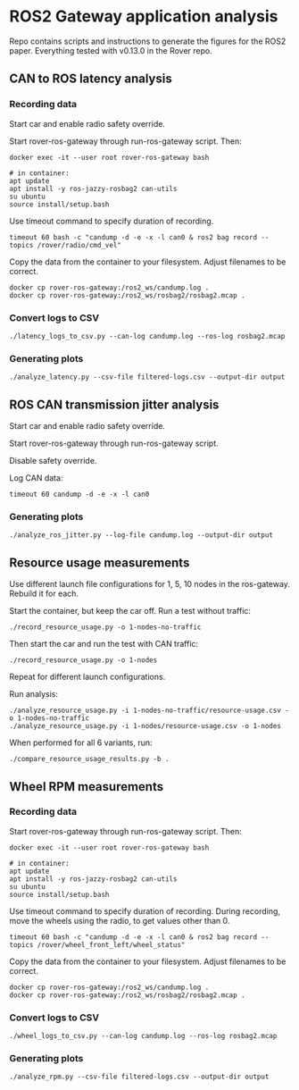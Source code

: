 # ROS2 Gateway application analysis

Repo contains scripts and instructions to generate the figures for the ROS2
paper. Everything tested with v0.13.0 in the Rover repo.

## CAN to ROS latency analysis

### Recording data
Start car and enable radio safety override.

Start rover-ros-gateway through run-ros-gateway script. Then:

```
docker exec -it --user root rover-ros-gateway bash

# in container:
apt update
apt install -y ros-jazzy-rosbag2 can-utils
su ubuntu
source install/setup.bash
```

Use timeout command to specify duration of recording.
```
timeout 60 bash -c "candump -d -e -x -l can0 & ros2 bag record --topics /rover/radio/cmd_vel"
```

Copy the data from the container to your filesystem. Adjust filenames to be correct.
```
docker cp rover-ros-gateway:/ros2_ws/candump.log .
docker cp rover-ros-gateway:/ros2_ws/rosbag2/rosbag2.mcap .
```

### Convert logs to CSV
```
./latency_logs_to_csv.py --can-log candump.log --ros-log rosbag2.mcap
```

### Generating plots
```
./analyze_latency.py --csv-file filtered-logs.csv --output-dir output
```

## ROS CAN transmission jitter analysis

Start car and enable radio safety override.

Start rover-ros-gateway through run-ros-gateway script.

Disable safety override.

Log CAN data:
```
timeout 60 candump -d -e -x -l can0
```

### Generating plots
```
./analyze_ros_jitter.py --log-file candump.log --output-dir output
```

## Resource usage measurements

Use different launch file configurations for 1, 5, 10 nodes in the ros-gateway. Rebuild it for each.

Start the container, but keep the car off. Run a test without traffic:
```
./record_resource_usage.py -o 1-nodes-no-traffic
```
Then start the car and run the test with CAN traffic:
```
./record_resource_usage.py -o 1-nodes
```

Repeat for different launch configurations.

Run analysis:
```
./analyze_resource_usage.py -i 1-nodes-no-traffic/resource-usage.csv -o 1-nodes-no-traffic
./analyze_resource_usage.py -i 1-nodes/resource-usage.csv -o 1-nodes
```

When performed for all 6 variants, run:
```
./compare_resource_usage_results.py -b .
```

## Wheel RPM measurements

### Recording data

Start rover-ros-gateway through run-ros-gateway script. Then:

```
docker exec -it --user root rover-ros-gateway bash

# in container:
apt update
apt install -y ros-jazzy-rosbag2 can-utils
su ubuntu
source install/setup.bash
```

Use timeout command to specify duration of recording.
During recording, move the wheels using the radio, to get values other than 0.
```
timeout 60 bash -c "candump -d -e -x -l can0 & ros2 bag record --topics /rover/wheel_front_left/wheel_status"
```


Copy the data from the container to your filesystem. Adjust filenames to be correct.
```
docker cp rover-ros-gateway:/ros2_ws/candump.log .
docker cp rover-ros-gateway:/ros2_ws/rosbag2/rosbag2.mcap .
```

### Convert logs to CSV
```
./wheel_logs_to_csv.py --can-log candump.log --ros-log rosbag2.mcap
```

### Generating plots
```
./analyze_rpm.py --csv-file filtered-logs.csv --output-dir output
```
